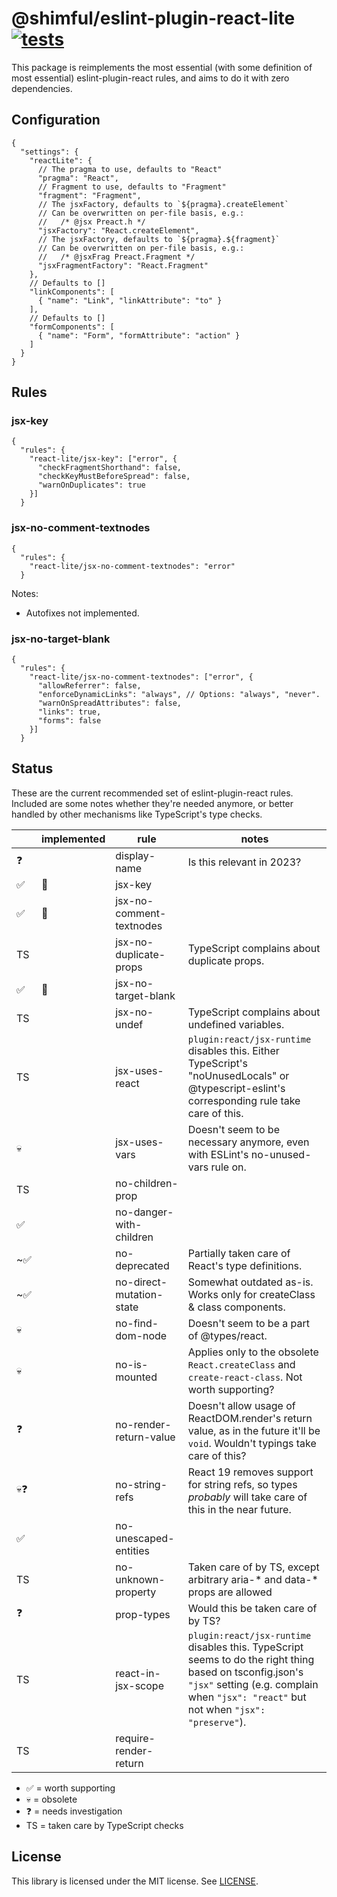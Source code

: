 # @shimful/eslint-plugin-react-lite [![tests](https://github.com/shimful/eslint-plugin-react-lite/actions/workflows/tests.yml/badge.svg)](https://github.com/shimful/eslint-plugin-react-lite/actions/workflows/tests.yml)

This package is reimplements the most essential (with some definition of most essential) eslint-plugin-react rules, and aims to do it with zero dependencies.

## Configuration

```jsonc
{
  "settings": {
    "reactLite": {
      // The pragma to use, defaults to "React"
      "pragma": "React",
      // Fragment to use, defaults to "Fragment"
      "fragment": "Fragment",
      // The jsxFactory, defaults to `${pragma}.createElement`
      // Can be overwritten on per-file basis, e.g.:
      //   /* @jsx Preact.h */
      "jsxFactory": "React.createElement",
      // The jsxFactory, defaults to `${pragma}.${fragment}`
      // Can be overwritten on per-file basis, e.g.:
      //   /* @jsxFrag Preact.Fragment */
      "jsxFragmentFactory": "React.Fragment"
    },
    // Defaults to []
    "linkComponents": [
      { "name": "Link", "linkAttribute": "to" }
    ],
    // Defaults to []
    "formComponents": [
      { "name": "Form", "formAttribute": "action" }
    ]
  }
}
```

## Rules

### jsx-key

```jsonc
{
  "rules": {
    "react-lite/jsx-key": ["error", {
      "checkFragmentShorthand": false,
      "checkKeyMustBeforeSpread": false,
      "warnOnDuplicates": true
    }]
  }
```

### jsx-no-comment-textnodes

```jsonc
{
  "rules": {
    "react-lite/jsx-no-comment-textnodes": "error"
  }
```

Notes:

 * Autofixes not implemented.

### jsx-no-target-blank

```jsonc
{
  "rules": {
    "react-lite/jsx-no-comment-textnodes": ["error", {
      "allowReferrer": false,
      "enforceDynamicLinks": "always", // Options: "always", "never".
      "warnOnSpreadAttributes": false,
      "links": true,
      "forms": false
    }]
  }
```

## Status

These are the current recommended set of eslint-plugin-react rules. Included are some notes whether they're needed anymore, or better handled by other mechanisms like TypeScript's type checks.

|    | implemented | rule                       | notes |
|----|--|--------------------------|-|
| ❓  |  | display-name               | Is this relevant in 2023? |
| ✅ | 🎉 | jsx-key                    | |
| ✅ | 🎉 | jsx-no-comment-textnodes   | |
| TS |  | jsx-no-duplicate-props     | TypeScript complains about duplicate props. |
| ✅ | 🎉 | jsx-no-target-blank        | |
| TS |  | jsx-no-undef               | TypeScript complains about undefined variables. |
| TS  |  | jsx-uses-react             | `plugin:react/jsx-runtime` disables this. Either TypeScript's "noUnusedLocals" or @typescript-eslint's corresponding rule take care of this. |
| 💀 |  | jsx-uses-vars              | Doesn't seem to be necessary anymore, even with ESLint's no-unused-vars rule on. |
| TS |  | no-children-prop           | | TypeScript warns about duplicate props.
| ✅ |  | no-danger-with-children    | |
| ~✅   |  | no-deprecated              | Partially taken care of React's type definitions. |
| ~✅   |  | no-direct-mutation-state   | Somewhat outdated as-is. Works only for createClass & class components. |
| 💀 |  | no-find-dom-node           | Doesn't seem to be a part of @types/react. |
| 💀 |  | no-is-mounted              | Applies only to the obsolete `React.createClass` and `create-react-class`. Not worth supporting? |
| ❓   |  | no-render-return-value     | Doesn't allow usage of ReactDOM.render's return value, as in the future it'll be `void`. Wouldn't typings take care of this? |
| 💀❓ |  | no-string-refs             | React 19 removes support for string refs, so types _probably_ will take care of this in the near future. |
| ✅  |  | no-unescaped-entities      | |
| TS |  | no-unknown-property        | Taken care of by TS, except arbitrary aria-* and data-* props are allowed |
| ❓   |  | prop-types                 | Would this be taken care of by TS? |
| TS  |  | react-in-jsx-scope         | `plugin:react/jsx-runtime` disables this. TypeScript seems to do the right thing based on tsconfig.json's `"jsx"` setting (e.g. complain when `"jsx": "react"` but not when `"jsx": "preserve"`). |
| TS  |  | require-render-return      | |

 * ✅ = worth supporting
 * 💀 = obsolete
 * ❓ = needs investigation
 * TS = taken care by TypeScript checks

## License

This library is licensed under the MIT license. See [LICENSE](./LICENSE).
